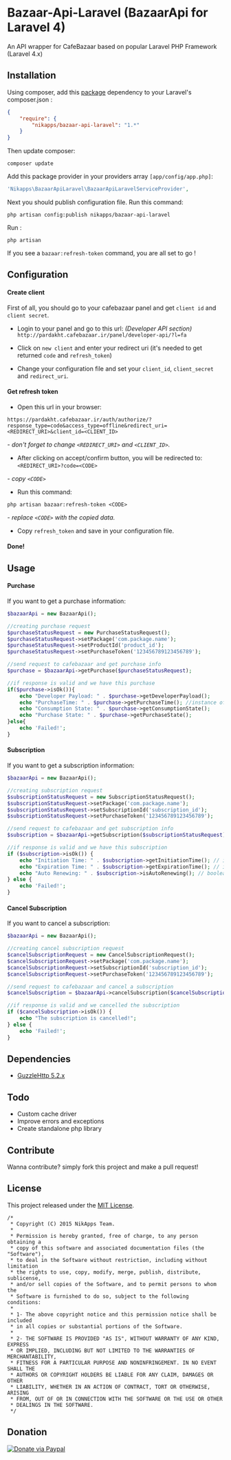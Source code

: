# Bazaar-Api-Laravel (BazaarApi for Laravel 4)
An API wrapper for CafeBazaar based on popular Laravel PHP Framework (Laravel 4.x)


## Installation
Using composer, add this [package](https://packagist.org/packages/nikapps/bazaar-api-laravel) dependency to your Laravel's composer.json :

~~~json
{
    "require": {
        "nikapps/bazaar-api-laravel": "1.*"
    }
}
~~~

Then update composer:

```
composer update
```

Add this package provider in your providers array `[app/config/app.php]`:

~~~php
'Nikapps\BazaarApiLaravel\BazaarApiLaravelServiceProvider',
~~~

Next you should publish configuration file. Run this command:

```
php artisan config:publish nikapps/bazaar-api-laravel
```

Run :

```
php artisan
```
If you see a `bazaar:refresh-token` command, you are all set to go !


## Configuration

#### Create client
First of all, you should go to your cafebazaar panel and get `client id` and `client secret`.

* Login to your panel and go to this url: *(Developer API section)*
`http://pardakht.cafebazaar.ir/panel/developer-api/?l=fa`

* Click on `new client` and enter your redirect uri (it's needed to get returned `code` and `refresh_token`)

* Change your configuration file and set your `client_id`, `client_secret` and `redirect_uri`.

#### Get refresh token
* Open this url in your browser:

```
https://pardakht.cafebazaar.ir/auth/authorize/?response_type=code&access_type=offline&redirect_uri=<REDIRECT_URI>&client_id=<CLIENT_ID>
```
*- don't forget to change `<REDIRECT_URI>` and `<CLIENT_ID>`.*

* After clicking on accept/confirm button, you will be redirected to: `<REDIRECT_URI>?code=<CODE>`

*- copy  `<CODE>`*


* Run this command:

```
php artisan bazaar:refresh-token <CODE>
```
*- replace `<CODE>` with the copied data.*

* Copy `refresh_token` and save in your configuration file.

#### Done!



## Usage


#### Purchase
If you want to get a purchase information:

~~~php
$bazaarApi = new BazaarApi();

//creating purchase request
$purchaseStatusRequest = new PurchaseStatusRequest();
$purchaseStatusRequest->setPackage('com.package.name');
$purchaseStatusRequest->setProductId('product_id');
$purchaseStatusRequest->setPurchaseToken('123456789123456789');

//send request to cafebazaar and get purchase info
$purchase = $bazaarApi->getPurchase($purchaseStatusRequest);

//if response is valid and we have this purchase
if($purchase->isOk()){
    echo "Developer Payload: " . $purchase->getDeveloperPayload();
    echo "PurchaseTime: " . $purchase->getPurchaseTime(); //instance of Carbon
    echo "Consumption State: " . $purchase->getConsumptionState();
    echo "Purchase State: " . $purchase->getPurchaseState();
}else{
    echo 'Failed!';
}
~~~

#### Subscription
If you want to get a subscription information:

~~~php
$bazaarApi = new BazaarApi();

//creating subscription request
$subscriptionStatusRequest = new SubscriptionStatusRequest();
$subscriptionStatusRequest->setPackage('com.package.name');
$subscriptionStatusRequest->setSubscriptionId('subscription_id');
$subscriptionStatusRequest->setPurchaseToken('123456789123456789');

//send request to cafebazaar and get subscription info
$subscription = $bazaarApi->getSubscription($subscriptionStatusRequest);

//if response is valid and we have this subscription
if ($subscription->isOk()) {
    echo "Initiation Time: " . $subscription->getInitiationTime(); // instance of Carbon
    echo "Expiration Time: " . $subscription->getExpirationTime(); // instance of Carbon
    echo "Auto Renewing: " . $subscription->isAutoRenewing(); // boolean
} else {
    echo 'Failed!';
}
~~~

#### Cancel Subscription
If you want to cancel a subscription:

~~~php
$bazaarApi = new BazaarApi();

//creating cancel subscription request
$cancelSubscriptionRequest = new CancelSubscriptionRequest();
$cancelSubscriptionRequest->setPackage('com.package.name');
$cancelSubscriptionRequest->setSubscriptionId('subscription_id');
$cancelSubscriptionRequest->setPurchaseToken('123456789123456789');

//send request to cafebazaar and cancel a subscription
$cancelSubscription = $bazaarApi->cancelSubscription($cancelSubscriptionRequest);

//if response is valid and we cancelled the subscription
if ($cancelSubscription->isOk()) {
    echo "The subscription is cancelled!";
} else {
    echo 'Failed!';
}
~~~


## Dependencies

* [GuzzleHttp 5.2.x](https://packagist.org/packages/guzzlehttp/guzzle)



## Todo
* Custom cache driver
* Improve errors and exceptions
* Create standalone php library


## Contribute

Wanna contribute? simply fork this project and make a pull request!


## License
This project released under the [MIT License](http://opensource.org/licenses/mit-license.php).

```
/*
 * Copyright (C) 2015 NikApps Team.
 *
 * Permission is hereby granted, free of charge, to any person obtaining a
 * copy of this software and associated documentation files (the "Software"),
 * to deal in the Software without restriction, including without limitation
 * the rights to use, copy, modify, merge, publish, distribute, sublicense,
 * and/or sell copies of the Software, and to permit persons to whom the
 * Software is furnished to do so, subject to the following conditions:
 *
 * 1- The above copyright notice and this permission notice shall be included
 * in all copies or substantial portions of the Software.
 *
 * 2- THE SOFTWARE IS PROVIDED "AS IS", WITHOUT WARRANTY OF ANY KIND, EXPRESS
 * OR IMPLIED, INCLUDING BUT NOT LIMITED TO THE WARRANTIES OF MERCHANTABILITY,
 * FITNESS FOR A PARTICULAR PURPOSE AND NONINFRINGEMENT. IN NO EVENT SHALL THE
 * AUTHORS OR COPYRIGHT HOLDERS BE LIABLE FOR ANY CLAIM, DAMAGES OR OTHER
 * LIABILITY, WHETHER IN AN ACTION OF CONTRACT, TORT OR OTHERWISE, ARISING
 * FROM, OUT OF OR IN CONNECTION WITH THE SOFTWARE OR THE USE OR OTHER
 * DEALINGS IN THE SOFTWARE.
 */
```

## Donation

[![Donate via Paypal](https://www.paypalobjects.com/en_US/i/btn/btn_donateCC_LG.gif)](https://www.paypal.com/cgi-bin/webscr?cmd=_s-xclick&hosted_button_id=G3WRCRDXJD6A8)

